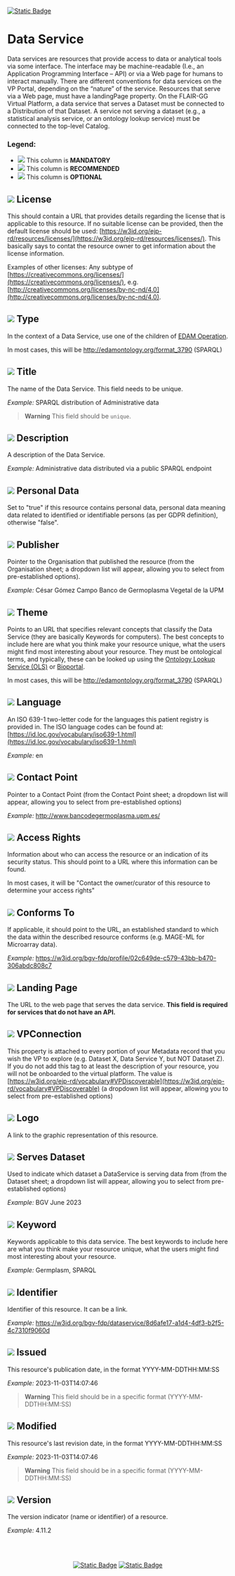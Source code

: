 [![Static Badge](https://img.shields.io/badge/lang-es-yellow?style=plastic)](../Es%20Documentation/DataService.es.md)
# Data Service
Data services are resources that provide access to data or analytical tools via some
interface. The interface may be machine-readable (I.e., an Application Programming
Interface – API) or via a Web page for humans to interact manually. There are different
conventions for data services on the VP Portal, depending on the “nature” of the service.
Resources that serve via a Web page, must have a landingPage property. On the
FLAIR-GG Virtual Platform, a data service that serves a Dataset must be connected to a Distribution
of that Dataset. A service not serving a dataset (e.g.,
a statistical analysis service, or an ontology lookup service) must be connected to the
top-level Catalog.

### Legend:
- ![](https://placehold.jp/17/ff0000/000000/20x20.png?text=M) This column is **MANDATORY**
- ![](https://placehold.jp/17/ea9999/000000/20x20.png?text=R) This column is **RECOMMENDED**
- ![](https://placehold.jp/17/ffffff/000000/20x20.png?text=O) This column is **OPTIONAL**

## ![](https://placehold.jp/17/ff0000/000000/20x20.png?text=M) License
This should contain a URL that provides details regarding the license that is applicable to this resource.
If no suitable license can be provided, then the default license should be used:
[https://w3id.org/ejp-rd/resources/licenses/](https://w3id.org/ejp-rd/resources/licenses/). This basically says to contat the resource owner to get information about the license information.

 Examples of other licenses: 
Any subtype of [https://creativecommons.org/licenses/](https://creativecommons.org/licenses/),
e.g. [http://creativecommons.org/licenses/by-nc-nd/4.0](http://creativecommons.org/licenses/by-nc-nd/4.0).



## ![](https://placehold.jp/17/ff0000/000000/20x20.png?text=M) Type 
In the context of a Data Service, use one of the children of [EDAM Operation](http://edamontology.org/operation_0004). 

In most cases, this will be http://edamontology.org/format_3790  (SPARQL)



## ![](https://placehold.jp/17/ff0000/000000/20x20.png?text=M) Title
The name of the Data Service. This field needs to be unique.

*Example:*
SPARQL distribution of Administrative data


> **Warning** This field should be `unique`.



## ![](https://placehold.jp/17/ff0000/000000/20x20.png?text=M) Description
A description of the Data Service.

*Example:*
Administrative data distributed via a public SPARQL endpoint




## ![](https://placehold.jp/17/ff0000/000000/20x20.png?text=M) Personal Data
Set to "true" if this resource contains personal
data, personal data meaning data
related to identified or identifiable
persons (as per GDPR definition),
otherwise "false".

>

## ![](https://placehold.jp/17/ff0000/000000/20x20.png?text=M) Publisher
Pointer to the Organisation that published the
resource (from the Organisation sheet; a dropdown list will appear, allowing you to select from pre-established options).

*Example:*
César Gómez Campo Banco de Germoplasma Vegetal de la UPM


## ![](https://placehold.jp/17/ff0000/000000/20x20.png?text=M) Theme

Points to an URL that specifies relevant concepts that classify the Data Service (they are basically Keywords for computers). The best concepts to include here are what you think make your resource unique, what the users might find most interesting about your resource. They must be ontological terms, and typically, these can be looked
up using the [Ontology Lookup Service (OLS)](https://www.ebi.ac.uk/ols4/index)  or [Bioportal](https://bioportal.bioontology.org/). 

In most cases, this will be http://edamontology.org/format_3790 (SPARQL)




## ![](https://placehold.jp/17/ff0000/000000/20x20.png?text=M) Language
An ISO 639-1 two-letter code for the
languages this patient registry is provided
in. The ISO language codes
can be found at:
[https://id.loc.gov/vocabulary/iso639-1.html](https://id.loc.gov/vocabulary/iso639-1.html)

*Example:*
en





## ![](https://placehold.jp/17/ff0000/000000/20x20.png?text=M) Contact Point
Pointer to a Contact Point (from the Contact Point sheet; a dropdown list will appear, allowing you to select from pre-established options)

*Example:*
http://www.bancodegermoplasma.upm.es/


## ![](https://placehold.jp/17/ea9999/000000/20x20.png?text=R) Access Rights
Information about who can access the
resource or an indication of its security status.
This should point to a URL where this
information can be found. 

In most cases, it will be "Contact the owner/curator of this resource to determine your access rights"


## ![](https://placehold.jp/17/ea9999/000000/20x20.png?text=R) Conforms To
If applicable, it should point to the
URL, an established standard to
which the data within the
described resource conforms (e.g.
MAGE-ML for Microarray data).

*Example:*
https://w3id.org/bgv-fdp/profile/02c649de-c579-43bb-b470-306abdc808c7


## ![](https://placehold.jp/17/ea9999/000000/20x20.png?text=R) Landing Page
The URL to the web page that serves
the data service. **This field is required
for services that do not have an API.**


## ![](https://placehold.jp/17/ffffff/000000/20x20.png?text=O) VPConnection
This property is attached to every
portion of your Metadata record
that you wish the VP to explore
(e.g. Dataset X, Data Service Y, but
NOT Dataset Z). If you do not add
this tag to at least the description of
your resource, you will not be
onboarded to the virtual platform.
The value is [https://w3id.org/ejp-rd/vocabulary#VPDiscoverable](https://w3id.org/ejp-rd/vocabulary#VPDiscoverable) (a dropdown list will appear, allowing you to select from pre-established options)




## ![](https://placehold.jp/17/ffffff/000000/20x20.png?text=O) Logo
A link to the graphic
representation of this resource.



## ![](https://placehold.jp/17/ffffff/000000/20x20.png?text=O) Serves Dataset
Used to indicate which dataset
a DataService is serving data
from (from the Dataset sheet; a dropdown list will appear, allowing you to select from pre-established options)

*Example:*
BGV June 2023





## ![](https://placehold.jp/17/ffffff/000000/20x20.png?text=O) Keyword
Keywords applicable to this
data service. The best keywords to include here are what you think make your resource unique, what the users might find most interesting about your resource.


*Example:*
Germplasm, SPARQL



## ![](https://placehold.jp/17/ffffff/000000/20x20.png?text=O) Identifier
Identifier of this resource. It can be
a link.

*Example:*
https://w3id.org/bgv-fdp/dataservice/8d6afe17-a1d4-4df3-b2f5-4c7310f9060d



## ![](https://placehold.jp/17/ffffff/000000/20x20.png?text=O) Issued
This resource's publication date, in the format YYYY-MM-DDTHH:MM:SS


*Example:*
2023-11-03T14:07:46

> **Warning** This field should be in a specific format (YYYY-MM-DDTHH:MM:SS)


## ![](https://placehold.jp/17/ffffff/000000/20x20.png?text=O) Modified
This resource's last revision date, in the format YYYY-MM-DDTHH:MM:SS


*Example:*
2023-11-03T14:07:46

> **Warning** This field should be in a specific format (YYYY-MM-DDTHH:MM:SS)



## ![](https://placehold.jp/17/ffffff/000000/20x20.png?text=O) Version
The version indicator (name or
identifier) of a resource.

*Example:*
4.11.2

<br />
<br />

<div align="center">

<a href="">[![Static Badge](https://img.shields.io/badge/Previous%20Sheet-Catalog-yellow?style=for-the-badge)](./Catalog.md)</a>
<a href="">[![Static Badge](https://img.shields.io/badge/Home-README-blue?style=for-the-badge)](../README.md)</a>


</div>


